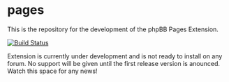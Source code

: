 pages
=====

This is the repository for the development of the phpBB Pages Extension.

[![Build Status](https://travis-ci.org/phpbb-extensions/pages.png)](https://travis-ci.org/phpbb-extensions/pages)

Extension is currently under development and is not ready to install on any forum. No support will be given until the first release version is anounced. Watch this space for any news!
